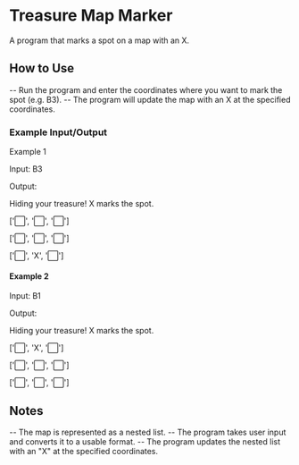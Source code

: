 # Treasure Map Marker
A program that marks a spot on a map with an X.

## How to Use
  -- Run the program and enter the coordinates where you want to mark the spot (e.g. B3).
  -- The program will update the map with an X at the specified coordinates.
### Example Input/Output
Example 1

Input: B3

Output:

Hiding your treasure! X marks the spot.

['⬜️', '️⬜️', '️⬜️']

['⬜️', '⬜️', '️⬜️']

['⬜️️', 'X', '⬜️️']

#### Example 2
Input: B1

Output:

Hiding your treasure! X marks the spot.

['⬜️', 'X', '️⬜️']

['⬜️', '⬜️', '️⬜️']

['⬜️️', '⬜️️', '⬜️️']


## Notes
  -- The map is represented as a nested list.
  -- The program takes user input and converts it to a usable format.
  -- The program updates the nested list with an "X" at the specified coordinates.
